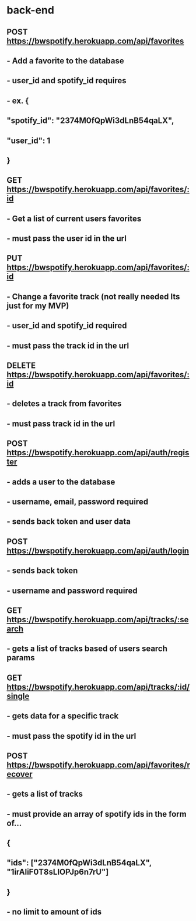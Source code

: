 # back-end


## POST https://bwspotify.herokuapp.com/api/favorites 

##	- Add a favorite to the database
##	-  user_id and spotify_id requires
##	- ex. {
##        "spotify_id": "2374M0fQpWi3dLnB54qaLX",
## 		    "user_id": 1
##		    }   

## GET https://bwspotify.herokuapp.com/api/favorites/:id

##	- Get a list of current users favorites
##	- must pass the user id in the url

## PUT https://bwspotify.herokuapp.com/api/favorites/:id

##	- Change a favorite track (not really needed Its just for my MVP)
##	- user_id and spotify_id required
##	- must pass the track id in the url

## DELETE https://bwspotify.herokuapp.com/api/favorites/:id 

##	- deletes a track from favorites
##	- must pass track id in the url

## POST https://bwspotify.herokuapp.com/api/auth/register

##	- adds a user to the database
##	- username, email, password required
##	- sends back token and user data

## POST https://bwspotify.herokuapp.com/api/auth/login
	
##	- sends back token
##	- username and password required

## GET https://bwspotify.herokuapp.com/api/tracks/:search

##	- gets a list of tracks based of users search params

## GET https://bwspotify.herokuapp.com/api/tracks/:id/single

##	- gets data for a specific track
##	- must pass the spotify id in the url

## POST https://bwspotify.herokuapp.com/api/favorites/recover

##	- gets a list of tracks 
##	- must provide an array of spotify ids in the form of...
##	{
##	   "ids": ["2374M0fQpWi3dLnB54qaLX", "1irAliF0T8sLIOPJp6n7rU"]
##	}
##	- no limit to amount of ids